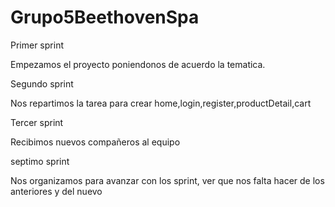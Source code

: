 # Grupo5BeethovenSpa

Primer sprint 

Empezamos el proyecto poniendonos de acuerdo la tematica.



Segundo sprint 

Nos repartimos la tarea para crear home,login,register,productDetail,cart


Tercer sprint 

Recibimos nuevos compañeros al equipo

septimo sprint 

Nos organizamos para avanzar con los sprint,
ver que nos falta hacer de los anteriores  y del nuevo 

